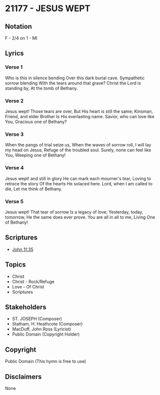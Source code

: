 # 21177 - JESUS WEPT

## Notation

F - 2/4 on 1 - MI

## Lyrics

### Verse 1

Who is this in silence bending Over this dark burial cave. Sympathetic sorrow blending With the tears around that grave? Christ the Lord is standing by, At the tomb of Bethany.

### Verse 2

Jesus wept! Those tears are over, But His heart is still the same; Kinsman, Friend, and elder Brother Is His everlasting name. Savior, who can love like You, Gracious one of Bethany?

### Verse 3

When the pangs of trial seize us, When the waves of sorrow roll, I will lay my head on Jesus, Refuge of the troubled soul. Surely, none can feel like You, Weeping one of Bethany!

### Verse 4

Jesus wept! and still in glory He can mark each mourner's tear, Loving to retrace the story Of the hearts He solaced here. Lord, when I am called to die, Let me think of Bethany.

### Verse 5

Jesus wept! That tear of sorrow Is a legacy of love; Yesterday, today, tomorrow, He the same does ever prove. You are all in all to me, Living One of Bethany!


## Scriptures

- [John 11:35](https://www.biblegateway.com/passage/?search=John%2011%3A35)

## Topics

- Christ
- Christ - Rock/Refuge
- Love - Of Christ
- Scriptures

## Stakeholders

- ST. JOSEPH (Composer)
- Statham, H. Heathcote (Composer)
- MacDuff, John Ross (Lyricist)
- Public Domain (Copyright Holder)

## Copyright

Public Domain
(This hymn is free to use)

## Disclaimers

None


